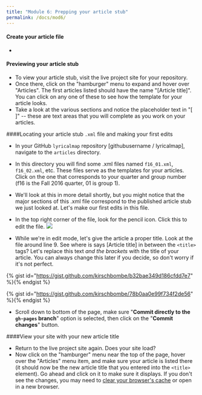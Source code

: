 ```yaml
---
title: "Module 6: Prepping your article stub"
permalink: /docs/mod6/
---
```


#### Create your article file
* 

#### Previewing your article stub
* To view your article stub, visit the live project site for your repository.
* Once there, click on the "hamburger" menu to expand and hover over "Articles". The first articles listed should have the name "[Article title]". You can click on any one of these to see how the template for your article looks.
* Take a look at the various sections and notice the placeholder text in "[ ]" -- these are text areas that you will complete as you work on your articles.

####Locating your article stub `.xml` file and making your first edits
* In your GitHub `lyricalmap` repository [githubusername / lyricalmap], navigate to the `articles` directory.
* In this directory you will find some .xml files named `f16_01.xml`, `f16_02.xml`, etc. These files serve as the templates for your articles. Click on the one that corresponds to your quarter and group number (f16 is the Fall 2016 quarter, 01 is group 1).
* We'll look at this in more detail shortly, but you might notice that the major sections of this .xml file correspond to the published article stub we just looked at. Let's make our first edits in this file.
* In the top right corner of the file, look for the pencil icon. Click this to edit the file.
![](https://help.github.com/assets/images/help/repository/edit-file-edit-button.png)

* While we're in edit mode, let's give the article a proper title. Look at the file around line 9. See where is says [Article title] in between the `<title>` tags? Let's replace this text _and the brackets_ with the title of your article. You can always change this later if you decide, so don't worry if it's not perfect.

{% gist id="https://gist.github.com/kirschbombe/b32bae349d186cfdd7e7" %}{% endgist %}

{% gist id="https://gist.github.com/kirschbombe/78b0aa0e99f734f2de56" %}{% endgist %}

* Scroll down to bottom of the page, make sure "**Commit directly to the `gh-pages` branch**" option is selected, then click on the "**Commit changes**" button.

####View your site with your new article title
* Return to the live project site again. Does your site load?
* Now click on the "hamburger" menu near the top of the page, hover over the "Articles" menu item, and make sure your article is listed there (it should now be the new article title that you entered into the `<title>` element). Go ahead and click on it to make sure it displays. If you don't see the changes, you may need to [clear your browser's cache](../content/browser_cache.html) or open in a new browser.
